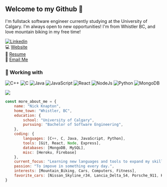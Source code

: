## Welcome to my Github 👋
I'm fullstack software engineer currently studying at the University of Calgary. I'm always open to new opportunities! I'm from Whistler BC, and love mountain biking in my free time!

[![Linkedin](https://img.shields.io/badge/LinkedIn-0077B5?style=for-the-badge&logo=linkedin&logoColor=white)](https://www.linkedin.com/in/nicholasknapton/) <br />
:computer: [Website](https://www.nicholasknapton.tech/) <br />
:page_facing_up: [Resume](https://www.nicholasknapton.tech/static/media/NicholasKnapton.25be9332.pdf) <br />
:email: [Email Me](mailto:nickknapton12@gmail.com)

### 🔧 Working with 
![C++](https://img.shields.io/badge/C%2B%2B-00599C?style=for-the-badge&logo=c%2B%2B&logoColor=white
)
![C](https://img.shields.io/badge/C-00599C?style=for-the-badge&logo=c&logoColor=white
)
![Java](https://img.shields.io/badge/Java-ED8B00?style=for-the-badge&logo=java&logoColor=white)
![JavaScript](https://img.shields.io/badge/JavaScript-F7DF1E?style=for-the-badge&logo=javascript&logoColor=black)
![React](https://img.shields.io/badge/React-20232A?style=for-the-badge&logo=react&logoColor=61DAFB)
![NodeJs](https://img.shields.io/badge/Node.js-43853D?style=for-the-badge&logo=node.js&logoColor=white)
![Python](https://img.shields.io/badge/Python-3776AB?style=for-the-badge&logo=python&logoColor=white)
![MongoDB](https://img.shields.io/badge/MongoDB-4EA94B?style=for-the-badge&logo=mongodb&logoColor=white)



<img
  align="center"
  src="https://github-readme-stats.vercel.app/api?username=nickknapton12&hide=stars&count_private=true&show_icons=true&theme=algolia"
/>

```javascript
const more_about_me = {
    name: "Nick Knapton",
    home_town: "Whistler, BC",
    education: {
        school: "University of Calgary",
        pursuing: "Bachelor of Software Engineering",
    },
    coding: {
        languages: [C++, C, Java, JavaScript, Python],
        tools: [Git, React, Node, Express],
        databases: [MongoDB, MySQL],
        misc: [Heroku, Firebase]
    },
    current_focus: "Learning new languages and tools to expand my skillset.",
    passion: "To impove in something every day.",
    interests: [Mountain_Biking, Cars, Computers, Fitness],
    favorite_cars: [Nissan_Skyline_r34, Lancia_Delta_S4, Porsche_911, Koenigsegg_Agera_rs, Mercedes_Amg_gt]
}
```
